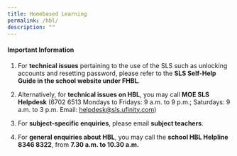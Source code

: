 ```yaml
---
title: Homebased Learning
permalink: /hbl/
description: ""
---
```

#### **Important Information**

1. For **technical issues** pertaining to the use of the SLS such as unlocking accounts and resetting password, please refer to the **SLS Self-Help Guide in the school website under FHBL**.

2. Alternatively, for **technical issues on HBL**, you may call **MOE SLS Helpdesk** (6702 6513 Mondays to Fridays: 9 a.m. to 9 p.m.; Saturdays: 9 a.m. to 3 p.m. Email: [helpdesk@sls.ufinity.com](helpdesk@sls.ufinity.com))

3. For **subject-specific enquiries**, please email **subject teachers**.

4. For **general enquiries about HBL**, you may call the **school HBL Helpline 8346 8322**, from **7.30 a.m. to 10.30 a.m.** 